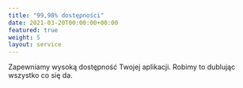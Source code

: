 ```yaml
---
title: "99,98% dostępności"
date: 2021-03-20T00:00:00+00:00
featured: true
weight: 5
layout: service
---
```


Zapewniamy wysoką dostępność Twojej aplikacji. Robimy to dublując wszystko co się da.
